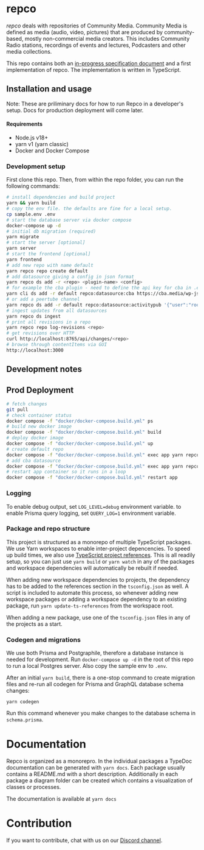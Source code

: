 # repco

_repco_ deals with repositories of Community Media. Community Media is defined as media (audio, video, pictures) that are produced by community-based, mostly non-commercial media creators. This includes Community Radio stations, recordings of events and lectures, Podcasters and other media collections.

This repo contains both an [in-progress specification document](SPEC.md) and a first implementation of repco. The implementation is written in TypeScript.

## Installation and usage

Note: These are priliminary docs for how to run Repco in a developer's setup. Docs for production deployment will come later.

#### Requirements

- Node.js v18+
- yarn v1 (yarn classic)
- Docker and Docker Compose

### Development setup

First clone this repo. Then, from within the repo folder, you can run the following commands:

```sh
# install dependencies and build project
yarn && yarn build
# copy the env file. the defaults are fine for a local setup.
cp sample.env .env
# start the database server via docker compose
docker-compose up -d
# initial db migration (required)
yarn migrate
# start the server [optional]
yarn server
# start the frontend [optional]
yarn frontend
# add new repo with name default
yarn repco repo create default
# add datasource giving a config in json format
yarn repco ds add -r <repo> <plugin-name> <config>
# for example the cba plugin - need to define the api key for cba in .env file
yarn cli ds add -r default repco:datasource:cba https://cba.media/wp-json/wp/v2
# or add a peertube channel
yarn repco ds add -r default repco:datasource:activitypub '{"user":"root_channel","domain":"https://your-peertube-server.org"}'
# ingest updates from all datasources
yarn repco ds ingest
# print all revisions in a repo
yarn repco repo log-revisions <repo>
# get revisions over HTTP
curl http://localhost:8765/api/changes/<repo>
# browse through contentItems via GUI
http://localhost:3000
```

## Development notes

## Prod Deployment

```sh
# fetch changes
git pull
# check container status
docker compose -f "docker/docker-compose.build.yml" ps
# build new docker image
docker compose -f "docker/docker-compose.build.yml" build
# deploy docker image
docker compose -f "docker/docker-compose.build.yml" up
# create default repo
docker compose -f "docker/docker-compose.build.yml" exec app yarn repco repo create default
# add cba datasource
docker compose -f "docker/docker-compose.build.yml" exec app yarn repco ds add -r default urn:repco:datasource:cba https://cba.media/wp-json/wp/v2
# restart app container so it runs in a loop
docker compose -f "docker/docker-compose.build.yml" restart app
```

### Logging

To enable debug output, set `LOG_LEVEL=debug` environment variable.
to enable Prisma query logging, set `QUERY_LOG=1` environment variable.

### Package and repo structure

This project is structured as a monorepo of multiple TypeScript packages. We use Yarn workspaces to enable inter-project depencencies. To speed up build times, we also use [TypeScript project references](https://www.typescriptlang.org/docs/handbook/project-references.html). This is all readily setup, so you can just use `yarn build` or `yarn watch` in any of the packages and workspace dependencies will automatically be rebuilt if needed.

When adding new workspace dependencies to projects, the dependency has to be added to the references section in the `tsconfig.json` as well. A script is included to automate this process, so whenever adding new workspace packages or adding a workspace dependency to an existing package, run `yarn update-ts-references` from the workspace root.

When adding a new package, use one of the `tsconfig.json` files in any of the projects as a start.

### Codegen and migrations

We use both Prisma and Postgraphile, therefore a database instance is needed for development. Run `docker-compose up -d` in the root of this repo to run a local Postgres server. Also copy the sample env to `.env`.

After an initial `yarn build`, there is a one-stop command to create migration files and re-run all codegen for Prisma and GraphQL database schema changes:

`yarn codegen`

Run this command whenever you make changes to the database schema in `schema.prisma`.

# Documentation

Repco is organized as a monorepro. In the individual packages a TypeDoc documentation can be generated with `yarn docs`.
Each package usually contains a README.md with a short description. Additionally in each package a diagram folder can be created which contains a visualization of classes or processes.

The documentation is available at `yarn docs`

# Contribution

If you want to contribute, chat with us on our [Discord channel](https://discord.gg/XfUPZFH6cj).
